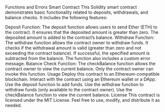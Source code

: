 Functions and Errors Smart Contract
This Solidity smart contract demonstrates basic functionality related to deposits, withdrawals, and balance checks. It includes the following features:

Deposit Function:
The deposit function allows users to send Ether (ETH) to the contract.
It ensures that the deposited amount is greater than zero.
The deposited amount is added to the contract’s balance.
Withdraw Function:
The withdraw function allows the contract owner to withdraw funds.
It checks if the withdrawal amount is valid (greater than zero and not exceeding the contract balance).
If successful, the specified amount is subtracted from the balance.
The function also includes a custom error message.
Balance Check Function:
The checkBalance function allows the contract owner to view the current balance.
Only the contract owner can invoke this function.
Usage
Deploy this contract to an Ethereum-compatible blockchain.
Interact with the contract using an Ethereum wallet or a DApp.
Use the deposit function to add funds.
Use the withdraw function to withdraw funds (only available to the contract owner).
Use the checkBalance function to view the current balance.
License
This contract is licensed under the MIT License. Feel free to use, modify, and distribute it as needed.
